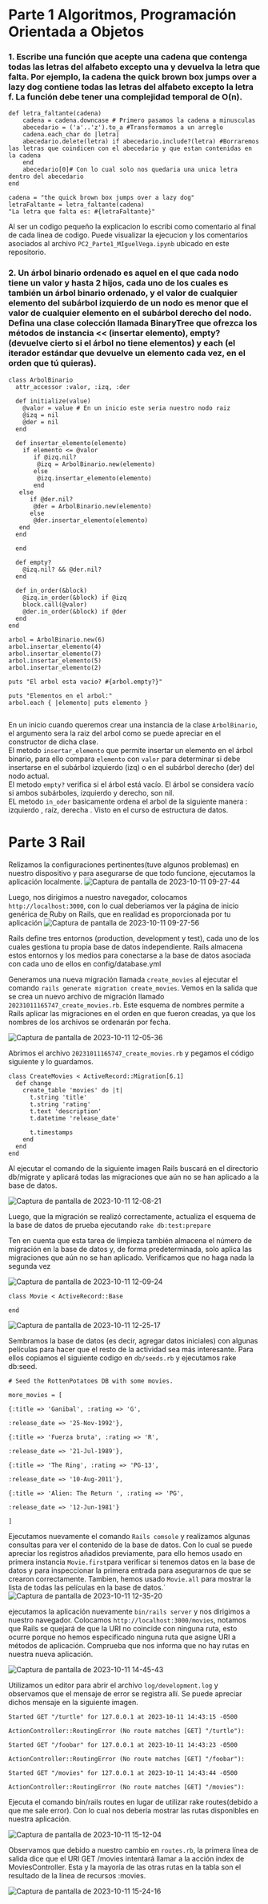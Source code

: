 # Parte 1  Algoritmos, Programación Orientada a Objetos

### 1. Escribe una función que acepte una cadena que contenga todas las letras del alfabeto excepto una y devuelva la letra que falta. Por ejemplo, la cadena the quick brown box jumps over a lazy dog contiene todas las letras del alfabeto excepto la letra f. La función debe tener una complejidad temporal de O(n).

```
def letra_faltante(cadena)
    cadena = cadena.downcase # Primero pasamos la cadena a minusculas
    abecedario = ('a'..'z').to_a #Transformamos a un arreglo
    cadena.each_char do |letra|
    abecedario.delete(letra) if abecedario.include?(letra) #Borraremos las letras que coindicen con el abecedario y que estan contenidas en la cadena
    end
    abecedario[0]# Con lo cual solo nos quedaria una unica letra dentro del abecedario
end

cadena = "the quick brown box jumps over a lazy dog"
letraFaltante = letra_faltante(cadena)
"La letra que falta es: #{letraFaltante}"

```
Al ser un codigo pequeño la explicacion lo escribi como comentario al final de cada linea de codigo.
Puede visualizar la ejecucion y los comentarios asociados al archivo `PC2_Parte1_MIguelVega.ipynb` ubicado en este repositorio.

### 2. Un árbol binario ordenado es aquel en el que cada nodo tiene un valor y hasta 2 hijos, cada uno de los cuales es también un árbol binario ordenado, y el valor de cualquier elemento del subárbol izquierdo de un nodo es menor que el valor de cualquier elemento en el subárbol derecho del nodo. Defina una clase colección llamada BinaryTree que ofrezca los métodos de instancia << (insertar elemento), empty? (devuelve cierto si el árbol no tiene elementos) y each (el iterador estándar que devuelve un elemento cada vez, en el orden que tú quieras). 

```
class ArbolBinario 
  attr_accessor :valor, :izq, :der

  def initialize(value)
    @valor = value # En un inicio este seria nuestro nodo raiz
    @izq = nil
    @der = nil
  end

  def insertar_elemento(elemento)
    if elemento <= @valor
       if @izq.nil?
        @izq = ArbolBinario.new(elemento)
       else
        @izq.insertar_elemento(elemento)
       end
   else
      if @der.nil?
       @der = ArbolBinario.new(elemento)
      else
       @der.insertar_elemento(elemento)
   end
  end

  end

  def empty?
    @izq.nil? && @der.nil?
  end

  def in_order(&block)
    @izq.in_order(&block) if @izq
    block.call(@valor)
    @der.in_order(&block) if @der
  end
end

arbol = ArbolBinario.new(6)
arbol.insertar_elemento(4)
arbol.insertar_elemento(7)
arbol.insertar_elemento(5)
arbol.insertar_elemento(2)

puts "El arbol esta vacio? #{arbol.empty?}"

puts "Elementos en el arbol:"
arbol.each { |elemento| puts elemento }


```
En un inicio cuando queremos crear una instancia de la clase `ArbolBinario`, el argumento sera la raiz del arbol como se puede
apreciar en el constructor de dicha clase.<br>
El metodo `insertar_elemento` que permite insertar un elemento en el árbol binario, para ello compara `elemento` con `valor` para determinar si debe insertarse en el subárbol izquierdo (izq) o en el subárbol derecho (der) del nodo actual.<br>
El metodo `empty?` verifica si el árbol está vacío. El árbol se considera vacío si ambos 
subárboles, izquierdo y derecho, son nil.<br>
EL metodo `in_oder` basicamente ordena el arbol de la siguiente manera : izquierdo , raíz, derecha . Visto en el curso de estructura de datos.



# Parte 3 Rail
Relizamos la configuraciones pertinentes(tuve algunos problemas) en nuestro dispositivo y para asegurarse de que todo funcione, ejecutamos la aplicación localmente.
![Captura de pantalla de 2023-10-11 09-27-44](https://github.com/miguelvega/PC2_Actividades_CC3S2/assets/124398378/34e4aa48-a9dc-4783-9327-a99e2384516f)

Luego, nos dirigimos a nuestro navegador, colocamos `http://localhost:3000`, con lo cual deberiamos ver la página de inicio genérica de Ruby on Rails, que en realidad es proporcionada por tu aplicación
![Captura de pantalla de 2023-10-11 09-27-56](https://github.com/miguelvega/PC2_Actividades_CC3S2/assets/124398378/eb8e4da2-84f0-4101-8208-6da643d27a08)

Rails define tres entornos (production, development y test), cada uno de los cuales gestiona tu propia base de datos independiente. Rails almacena estos entornos y los medios para conectarse a la base de datos asociada con cada uno de ellos en config/database.yml

Generamos una nueva migración llamada `create_movies` al ejecutar el comando `rails generate migration create_movies`. Vemos en la salida que se crea un nuevo archivo de migración llamado `20231011165747_create_movies.rb`. Este esquema de nombres permite a Rails aplicar las migraciones en el orden en que fueron creadas, ya que los nombres de los archivos se ordenarán por fecha.


![Captura de pantalla de 2023-10-11 12-05-36](https://github.com/miguelvega/PC2_Actividades_CC3S2/assets/124398378/1de54ab7-c244-4d9d-9616-4bb27166712a)

Abrimos el archivo `20231011165747_create_movies.rb` y pegamos el código siguiente y lo guardamos.
```
class CreateMovies < ActiveRecord::Migration[6.1]
  def change
    create_table 'movies' do |t|
      t.string 'title'
      t.string 'rating'
      t.text 'description'
      t.datetime 'release_date'

      t.timestamps
    end
  end
end

```
Al ejecutar el comando de la siguiente imagen Rails buscará en el directorio db/migrate y aplicará todas las migraciones que aún no se han aplicado a la base de datos.

![Captura de pantalla de 2023-10-11 12-08-21](https://github.com/miguelvega/PC2_Actividades_CC3S2/assets/124398378/9e72bada-9869-4b65-a078-2665da779014)

Luego, que la migración se realizó correctamente, actualiza el esquema de la base de datos de prueba ejecutando `rake db:test:prepare`

Ten en cuenta que esta tarea de limpieza también almacena el número de migración en la base de datos y, de forma predeterminada, solo aplica las migraciones que aún no se han aplicado. Verificamos que no haga nada la segunda vez

![Captura de pantalla de 2023-10-11 12-09-24](https://github.com/miguelvega/PC2_Actividades_CC3S2/assets/124398378/6b17bc67-9f27-491c-a043-4da472364c88)



```
class Movie < ActiveRecord::Base

end

```


![Captura de pantalla de 2023-10-11 12-25-17](https://github.com/miguelvega/PC2_Actividades_CC3S2/assets/124398378/1f458fd2-2dd6-430e-a1e1-2d33fea8894a)

Sembramos la base de datos (es decir, agregar datos iniciales) con algunas películas para hacer que el resto de la actividad sea más interesante. Para ellos copiamos el siguiente codigo en `db/seeds.rb` y ejecutamos rake db:seed.

```
# Seed the RottenPotatoes DB with some movies.

more_movies = [

{:title => 'Ganibal', :rating => 'G',

:release_date => '25-Nov-1992'},

{:title => 'Fuerza bruta', :rating => 'R',

:release_date => '21-Jul-1989'},

{:title => 'The Ring', :rating => 'PG-13',

:release_date => '10-Aug-2011'},

{:title => 'Alien: The Return ', :rating => 'PG',

:release_date => '12-Jun-1981'}

] 
```
Ejecutamos nuevamente el comando `Rails comsole` y realizamos algunas consultas para ver el contenido de la base de datos.
Con lo cual se puede apreciar los registros añadidos previamente, para ello hemos usado en primera instancia `Movie.first`para verificar si tenemos datos en la base de datos y para inspeccionar la primera entrada para asegurarnos de que se crearon correctamente. Tambien, hemos usado `Movie.all` para mostrar la lista de todas las películas en la base de datos.`
![Captura de pantalla de 2023-10-11 12-35-20](https://github.com/miguelvega/PC2_Actividades_CC3S2/assets/124398378/15df3a6f-6cb5-416e-941f-42c770b67c75)

ejecutamos la aplicación nuevamente `bin/rails server` y nos dirigimos a nuestro navegador.
Colocamos `http://localhost:3000/movies`, notamos que Rails se quejará de que la URI no coincide con ninguna ruta, esto ocurre porque no hemos especificado ninguna ruta que asigne URI a métodos de aplicación. Comprueba que nos informa que no hay rutas en nuestra nueva aplicación.

![Captura de pantalla de 2023-10-11 14-45-43](https://github.com/miguelvega/PC2_Actividades_CC3S2/assets/124398378/4d312402-f9f7-4713-bfe4-d7e1e8920943)

Utilizamos un editor para abrir el archivo `log/development.log` y observamos que el mensaje de error se registra allí. Se puede apreciar dichos mensaje en la siguiente imagen.
```
Started GET "/turtle" for 127.0.0.1 at 2023-10-11 14:43:15 -0500
  
ActionController::RoutingError (No route matches [GET] "/turtle"):
  
Started GET "/foobar" for 127.0.0.1 at 2023-10-11 14:43:23 -0500
  
ActionController::RoutingError (No route matches [GET] "/foobar"):
  
Started GET "/movies" for 127.0.0.1 at 2023-10-11 14:43:44 -0500
  
ActionController::RoutingError (No route matches [GET] "/movies"):

```

Ejecuta el comando bin/rails routes en lugar de utilizar rake routes(debido a que me sale error). Con lo cual nos debería mostrar las rutas disponibles en nuestra aplicación.

![Captura de pantalla de 2023-10-11 15-12-04](https://github.com/miguelvega/PC2_Actividades_CC3S2/assets/124398378/d95d8b84-7c96-4757-ad97-857482799647)

Observamos que debido a nuestro cambio en `routes.rb`, la primera línea de salida dice que el URI GET /movies intentará llamar a la acción index de MoviesController. Esta y la mayoría de las otras rutas en la tabla son el resultado de la línea de recursos :movies.

![Captura de pantalla de 2023-10-11 15-24-16](https://github.com/miguelvega/PC2_Actividades_CC3S2/assets/124398378/14560b0d-6586-4ddf-96d6-2f3de172f15f)
